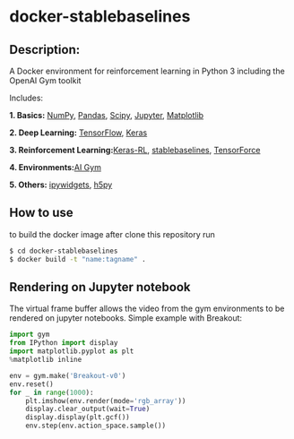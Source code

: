 # docker-stablebaselines

## Description:
A Docker environment for reinforcement learning in Python 3 including the OpenAI Gym toolkit	

Includes: 

**1. Basics:** [NumPy](http://www.numpy.org/), [Pandas](http://pandas.pydata.org/), [Scipy](https://www.scipy.org/), [Jupyter](http://jupyter.org/), [Matplotlib](http://matplotlib.org/)

**2. Deep Learning:** [TensorFlow](https://www.tensorflow.org/), [Keras](http://keras.io/)

**3. Reinforcement Learning:**[Keras-RL](https://keras-rl.readthedocs.io/en/latest/), [stablebaselines](https://github.com/hill-a/stable-baselines), [TensorForce](https://github.com/reinforceio/tensorforce)

**4. Environments:**[AI Gym](https://github.com/openai/gym)

**5. Others:** [ipywidgets](https://ipywidgets.readthedocs.io/en/stable/index.html), [h5py](http://www.h5py.org/)


## How to use
to build the docker image after clone this repository run
```bash
$ cd docker-stablebaselines
$ docker build -t "name:tagname" .
```

## Rendering on Jupyter notebook

The virtual frame buffer allows the video from the gym environments to be rendered on jupyter notebooks. 
Simple example with Breakout:
```python
import gym
from IPython import display
import matplotlib.pyplot as plt
%matplotlib inline

env = gym.make('Breakout-v0')
env.reset()
for _ in range(1000):
    plt.imshow(env.render(mode='rgb_array'))
    display.clear_output(wait=True)
    display.display(plt.gcf())
    env.step(env.action_space.sample())
```
